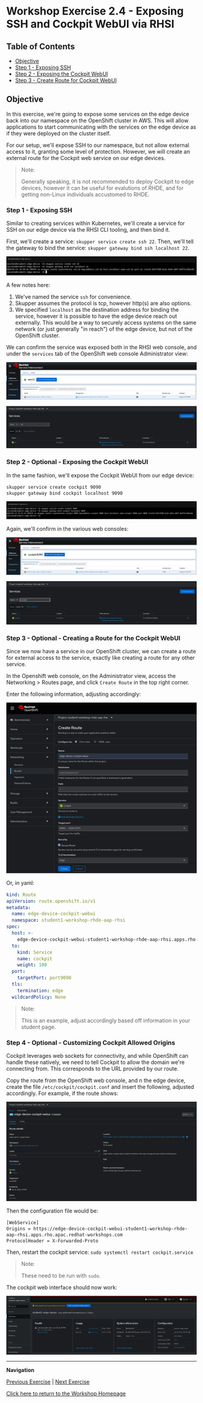 # Workshop Exercise 2.4 - Exposing SSH and Cockpit WebUI via RHSI

## Table of Contents

* [Objective](#objective)
* [Step 1 - Exposing SSH](#step-1---reviewing-the-code-repo-location)
* [Step 2 - Exposing the Cockpit WebUI](#step-2---cloning-your-code-repo)
* [Step 3 - Create Route for Cockpit WebUI](#step-2---cloning-your-code-repo)

## Objective

In this exercise, we're going to expose some services on the edge device back into our namespace on the OpenShift cluster in AWS. This will allow applications to start communicating with the services on the edge device as if they were deployed on the cluster itself.

For our setup, we'll expose SSH to our namespace, but not allow external access to it, granting some level of protection. However, we will create an external route for the Cockpit web service on our edge devices.

> Note:
>
> Generally speaking, it is not recommended to deploy Cockpit to edge devices, however it can be useful for evalutions of RHDE, and for getting non-Linux individuals accustomed to RHDE.

### Step 1 - Exposing SSH

Similar to creating services within Kubernetes, we'll create a service for SSH on our edge device via the RHSI CLI tooling, and then bind it.

First, we'll create a service: `skupper service create ssh 22`. Then, we'll tell the gateway to bind the service: `skupper gateway bind ssh localhost 22`.

![Expose SSH](../images/expose-ssh.png)

A few notes here:
1. We've named the service `ssh` for convenience.
2. Skupper assumes the protocol is tcp, however http(s) are also options.
3. We specified `localhost` as the destination address for binding the service, however it is possible to have the edge device reach out externally. This would be a way to securely access systems on the same network (or just generally "in reach") of the edge device, but not of the OpenShift cluster.

We can confirm the service was exposed both in the RHSI web console, and under the `services` tab of the OpenShift web console Administrator view:

![SSH RHSI Web Console](../images/rhsi-ssh.png)

![SSH Service](../images/ssh-service.png)

### Step 2 - Optional - Exposing the Cockpit WebUI

In the same fashion, we'll expose the Cockpit WebUI from our edge device:
```
skupper service create cockpit 9090
skupper gateway bind cockpit localhost 9090
```

![Expose Cockpit](../images/expose-cockpit.png)

Again, we'll confirm in the various web consoles:

![Cockpit RHSI Web Console](../images/rhsi-cockpit.png)

![Cockpit Service](../images/cockpit-service.png)

### Step 3 - Optional - Creating a Route for the Cockpit WebUI

Since we now have a service in our OpenShift cluster, we can create a route for external access to the service, exactly like creating a route for any other service.

In the Openshift web console, on the Administrator view, access the Networking > Routes page, and click `Create Route` in the top right corner.

Enter the following information, adjusting accordingly:

![Cockpit Route](../images/edge-device-cockpit-route.png)

Or, in yaml:
```yaml
kind: Route
apiVersion: route.openshift.io/v1
metadata:
  name: edge-device-cockpit-webui
  namespace: student1-workshop-rhde-aap-rhsi
spec:
  host: >-
    edge-device-cockpit-webui-student1-workshop-rhde-aap-rhsi.apps.rho.apac.redhat-workshops.com
  to:
    kind: Service
    name: cockpit
    weight: 100
  port:
    targetPort: port9090
  tls:
    termination: edge
  wildcardPolicy: None
```

> Note:
>
> This is an example, adjust accordingly based off information in your student page.

### Step 4 - Optional - Customizing Cockpit Allowed Origins

Cockpit leverages web sockets for connectivity, and while OpenShift can handle these natively, we need to tell Cockpit to allow the domain we're connecting from. This corresponds to the URL provided by our route.

Copy the route from the OpenShift web console, and n the edge device, create the file `/etc/cockpit/cockpit.conf` and insert the following, adjusted accordingly. For example, if the route shows:

![Cockpit Route Accepted](../images/cockpit-route-accepted.png)

Then the configuration file would be:

```
[WebService]
Origins = https://edge-device-cockpit-webui-student1-workshop-rhde-aap-rhsi.apps.rho.apac.redhat-workshops.com
ProtocolHeader = X-Forwarded-Proto
```

Then, restart the cockpit service: `sudo systemctl restart cockpit.service`

> Note:
>
> These need to be run with `sudo`.

The cockpit web interface should now work:

![Edge Device Cockpit](../images/edge-device-cockpit.png)

---
**Navigation**

[Previous Exercise](../2.1-ocp-auth/) | [Next Exercise](../2.3-link-rhsi/)

[Click here to return to the Workshop Homepage](../README.md)
